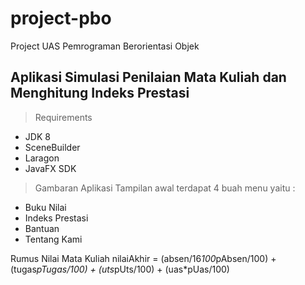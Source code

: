 # project-pbo
Project UAS Pemrograman Berorientasi Objek 

## Aplikasi Simulasi Penilaian Mata Kuliah dan Menghitung Indeks Prestasi

> Requirements
- JDK 8
- SceneBuilder
- Laragon
- JavaFX SDK

> Gambaran Aplikasi
Tampilan awal terdapat 4 buah menu yaitu :
- Buku Nilai
- Indeks Prestasi
- Bantuan
- Tentang Kami

Rumus Nilai Mata Kuliah
nilaiAkhir = (absen/16*100*pAbsen/100) + (tugas*pTugas/100) + (uts*pUts/100) + (uas*pUas/100)
